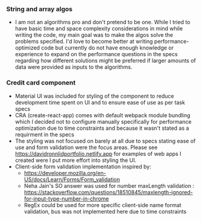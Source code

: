 ### String and array algos

- I am not an algorithms pro and don't pretend to be one. While I tried to have basic time and space complexity considerations in mind while writing the code, my main goal was to make the algos solve the problems specified. I'd love to become better at writing performance-optimized code but currently do not have enough knowledge or experience to expand on the performance questions in the specs regarding how different solutions might be preferred if larger amounts of data were provided as inputs to the algorithms.

### Credit card component

- Material UI was included for styling of the component to reduce development time spent on UI and to ensure ease of use as per task specs
- CRA (create-react-app) comes with default webpack module bundling which I decided not to configure manually specifically for performance optimization due to time constraints and because it wasn't stated as a requirment in the specs
- The styling was not focused on barely at all due to specs stating ease of use and form validation were the focus areas. Please see https://davidronnlidportfolio.netlify.app for examples of web apps I created were I put more effort into styling the UI.
- Client-side form validation implementation inspired by:
  - https://developer.mozilla.org/en-US/docs/Learn/Forms/Form_validation
  - Neha Jain's SO answer was used for number maxLength validation : https://stackoverflow.com/questions/18510845/maxlength-ignored-for-input-type-number-in-chrome
  - RegEx could be used for more specific client-side name format validation, bus was not implemented here due to time constraints
